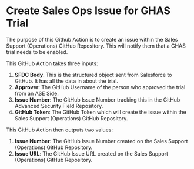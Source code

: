 # Create Sales Ops Issue for GHAS Trial

The purpose of this Github Action is to create an issue within the Sales Support (Operations) GitHub Repository. This will notify them that a GHAS trial needs to be enabled. 

This GitHub Action takes three inputs:

1. **SFDC Body**. This is the structured object sent from Salesforce to GitHub. It has all the data in about the trial. 
2. **Approver**: The GitHub Username of the person who approved the trial from an ASE Side. 
3. **Issue Number**: The GitHub Issue Number tracking this in the GitHub Advanced Security Field Repository. 
4. **GitHub Token**: The GitHub Token which will create the issue within the Sales Support (Operations) GitHub Repository.

This GitHub Action then outputs two values:

1. **Issue Number**: The GitHub Issue Number created on the Sales Support (Operations) GitHub Repository.
2. **Issue URL**: The GitHub Issue URL created on the Sales Support (Operations) GitHub Repository.